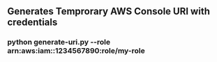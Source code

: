 ## Generates Temprorary AWS Console URI with credentials
### python generate-uri.py --role arn:aws:iam::1234567890:role/my-role